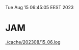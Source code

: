 Tue Aug 15 06:45:05 EEST 2023
# JAM
<a href='./cache/202308/15_06.log'>./cache/202308/15_06.log</a>
